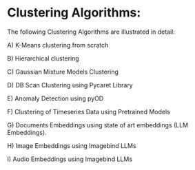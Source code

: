# Clustering Algorithms:

The following Clustering Algorithms are illustrated in detail:

A) K-Means clustering from scratch

B) Hierarchical clustering

C) Gaussian Mixture Models Clustering

D) DB Scan Clustering using Pycaret Library 

E) Anomaly Detection using pyOD

F) Clustering of Timeseries Data using Pretrained Models

G) Documents Embeddings using state of art embeddings (LLM Embeddings).

H) Image Embeddings using Imagebind LLMs 

I) Audio Embeddings using Imagebind LLMs
